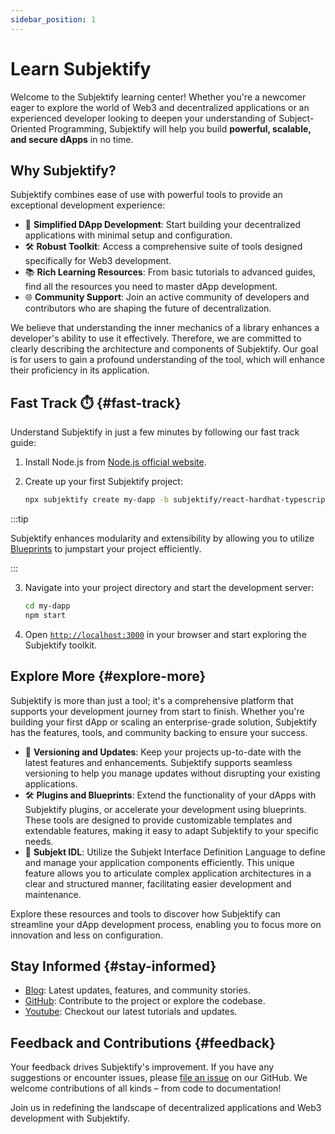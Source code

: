 ```yaml
---
sidebar_position: 1
---
```


# Learn Subjektify

Welcome to the Subjektify learning center! Whether you're a newcomer eager to explore the world of Web3 and decentralized applications or an experienced developer looking to deepen your understanding of Subject-Oriented Programming, Subjektify will help you build **powerful, scalable, and secure dApps** in no time.

## Why Subjektify?

Subjektify combines ease of use with powerful tools to provide an exceptional development experience:

- 🚀 **Simplified DApp Development**: Start building your decentralized applications with minimal setup and configuration.
- 🛠️ **Robust Toolkit**: Access a comprehensive suite of tools designed specifically for Web3 development.
- 📚 **Rich Learning Resources**: From basic tutorials to advanced guides, find all the resources you need to master dApp development.
- 🌐 **Community Support**: Join an active community of developers and contributors who are shaping the future of decentralization.

We believe that understanding the inner mechanics of a library enhances a developer's ability to use it effectively. Therefore, we are committed to clearly describing the architecture and components of Subjektify. Our goal is for users to gain a profound understanding of the tool, which will enhance their proficiency in its application.

## Fast Track ⏱️ {#fast-track}

Understand Subjektify in just a few minutes by following our fast track guide:

1. Install Node.js from [Node.js official website](https://nodejs.org/en/download/).
2. Create up your first Subjektify project:

   ```bash
   npx subjektify create my-dapp -b subjektify/react-hardhat-typescript
   ```

:::tip

Subjektify enhances modularity and extensibility by allowing you to utilize [Blueprints](https://blueprints.subjektify.dev) to jumpstart your project efficiently.

:::

3. Navigate into your project directory and start the development server:

   ```bash
   cd my-dapp
   npm start
   ```

4. Open [`http://localhost:3000`](http://localhost:3000) in your browser and start exploring the Subjektify toolkit.

## Explore More {#explore-more}

Subjektify is more than just a tool; it's a comprehensive platform that supports your development journey from start to finish. Whether you're building your first dApp or scaling an enterprise-grade solution, Subjektify has the features, tools, and community backing to ensure your success.

- 🔄 **Versioning and Updates**: Keep your projects up-to-date with the latest features and enhancements. Subjektify supports seamless versioning to help you manage updates without disrupting your existing applications.
- 🛠️ **Plugins and Blueprints**: Extend the functionality of your dApps with Subjektify plugins, or accelerate your development using blueprints. These tools are designed to provide customizable templates and extendable features, making it easy to adapt Subjektify to your specific needs.
- 📜 **Subjekt IDL**: Utilize the Subjekt Interface Definition Language to define and manage your application components efficiently. This unique feature allows you to articulate complex application architectures in a clear and structured manner, facilitating easier development and maintenance.

Explore these resources and tools to discover how Subjektify can streamline your dApp development process, enabling you to focus more on innovation and less on configuration.


## Stay Informed {#stay-informed}

- [Blog](/blog): Latest updates, features, and community stories.
- [GitHub](https://github.com/subjektify/subjektify): Contribute to the project or explore the codebase.
- [Youtube](https://www.youtube.com/@SubjektifyLabs): Checkout our latest tutorials and updates.

## Feedback and Contributions {#feedback}

Your feedback drives Subjektify's improvement. If you have any suggestions or encounter issues, please [file an issue](https://github.com/subjektify/subjektify/issues) on our GitHub. We welcome contributions of all kinds – from code to documentation!

Join us in redefining the landscape of decentralized applications and Web3 development with Subjektify.
